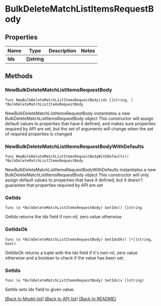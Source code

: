 # BulkDeleteMatchListItemsRequestBody

## Properties

Name | Type | Description | Notes
------------ | ------------- | ------------- | -------------
**Ids** | **[]string** |  | 

## Methods

### NewBulkDeleteMatchListItemsRequestBody

`func NewBulkDeleteMatchListItemsRequestBody(ids []string, ) *BulkDeleteMatchListItemsRequestBody`

NewBulkDeleteMatchListItemsRequestBody instantiates a new BulkDeleteMatchListItemsRequestBody object
This constructor will assign default values to properties that have it defined,
and makes sure properties required by API are set, but the set of arguments
will change when the set of required properties is changed

### NewBulkDeleteMatchListItemsRequestBodyWithDefaults

`func NewBulkDeleteMatchListItemsRequestBodyWithDefaults() *BulkDeleteMatchListItemsRequestBody`

NewBulkDeleteMatchListItemsRequestBodyWithDefaults instantiates a new BulkDeleteMatchListItemsRequestBody object
This constructor will only assign default values to properties that have it defined,
but it doesn't guarantee that properties required by API are set

### GetIds

`func (o *BulkDeleteMatchListItemsRequestBody) GetIds() []string`

GetIds returns the Ids field if non-nil, zero value otherwise.

### GetIdsOk

`func (o *BulkDeleteMatchListItemsRequestBody) GetIdsOk() (*[]string, bool)`

GetIdsOk returns a tuple with the Ids field if it's non-nil, zero value otherwise
and a boolean to check if the value has been set.

### SetIds

`func (o *BulkDeleteMatchListItemsRequestBody) SetIds(v []string)`

SetIds sets Ids field to given value.



[[Back to Model list]](../README.md#documentation-for-models) [[Back to API list]](../README.md#documentation-for-api-endpoints) [[Back to README]](../README.md)


